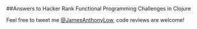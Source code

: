 ##Answers to Hacker Rank Functional Programming Challenges in Clojure

Feel free to tweet me [@JamesAnthonyLow](twitter.com/JamesAnthonyLow), code reviews are welcome! 
